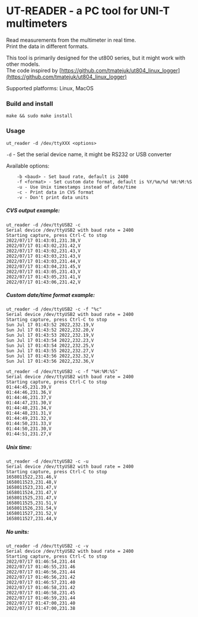 # UT-READER - a PC tool for UNI-T multimeters

Read measurements from the multimeter in real time.</br>
Print the data in different formats.

This tool is primarily designed for the ut800 series, but it might work with other models.</br>
The code inspired by [https://github.com/tmatejuk/ut804_linux_logger](https://github.com/tmatejuk/ut804_linux_logger)

Supported platforms: Linux, MacOS

### Build and install
`make && sudo make install`

### Usage

`ut_reader -d /dev/ttyXXX <options>`

`-d` - Set the serial device name, it might be RS232 or USB converter</br>

Available options:

```
	-b <baud> - Set baud rate, default is 2400
	-f <format> - Set custom date format, default is %Y/%m/%d %H:%M:%S
	-u - Use Unix timestamps instead of date/time
	-c - Print data in CVS format
	-v - Don't print data units

```

##### CVS output example:

```
ut_reader -d /dev/ttyUSB2 -c
Serial device /dev/ttyUSB2 with baud rate = 2400
Starting capture, press Ctrl-C to stop
2022/07/17 01:43:01,231.38,V
2022/07/17 01:43:02,231.42,V
2022/07/17 01:43:02,231.43,V
2022/07/17 01:43:03,231.43,V
2022/07/17 01:43:03,231.44,V
2022/07/17 01:43:04,231.45,V
2022/07/17 01:43:05,231.43,V
2022/07/17 01:43:05,231.41,V
2022/07/17 01:43:06,231.42,V
```

##### Custom date/time format example:

```
ut_reader -d /dev/ttyUSB2 -c -f "%c"
Serial device /dev/ttyUSB2 with baud rate = 2400
Starting capture, press Ctrl-C to stop
Sun Jul 17 01:43:52 2022,232.19,V
Sun Jul 17 01:43:52 2022,232.20,V
Sun Jul 17 01:43:53 2022,232.19,V
Sun Jul 17 01:43:54 2022,232.23,V
Sun Jul 17 01:43:54 2022,232.25,V
Sun Jul 17 01:43:55 2022,232.27,V
Sun Jul 17 01:43:56 2022,232.32,V
Sun Jul 17 01:43:56 2022,232.36,V

ut_reader -d /dev/ttyUSB2 -c -f "%H:%M:%S"
Serial device /dev/ttyUSB2 with baud rate = 2400
Starting capture, press Ctrl-C to stop
01:44:45,231.39,V
01:44:46,231.36,V
01:44:46,231.37,V
01:44:47,231.30,V
01:44:48,231.34,V
01:44:48,231.31,V
01:44:49,231.32,V
01:44:50,231.33,V
01:44:50,231.30,V
01:44:51,231.27,V
```

##### Unix time:
```
ut_reader -d /dev/ttyUSB2 -c -u
Serial device /dev/ttyUSB2 with baud rate = 2400
Starting capture, press Ctrl-C to stop
1658011522,231.46,V
1658011523,231.48,V
1658011523,231.47,V
1658011524,231.47,V
1658011525,231.47,V
1658011525,231.51,V
1658011526,231.54,V
1658011527,231.52,V
1658011527,231.44,V
```

##### No units:
```
ut_reader -d /dev/ttyUSB2 -c -v
Serial device /dev/ttyUSB2 with baud rate = 2400
Starting capture, press Ctrl-C to stop
2022/07/17 01:46:54,231.44
2022/07/17 01:46:55,231.46
2022/07/17 01:46:56,231.44
2022/07/17 01:46:56,231.42
2022/07/17 01:46:57,231.40
2022/07/17 01:46:58,231.42
2022/07/17 01:46:58,231.45
2022/07/17 01:46:59,231.44
2022/07/17 01:47:00,231.40
2022/07/17 01:47:00,231.38
```
